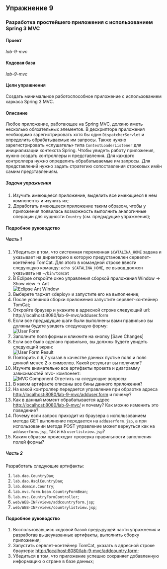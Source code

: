 ## Упражнение 9
### Разработка простейшего приложения с использованием Spring 3 MVC
#### Проект
_lab-9-mvc_
#### Кодовая база
_lab-9-mvc_
#### Цели упражнения
Создать минимальное работоспособное приложение с использованием каркаса Spring 3
MVC.
#### Описание
Любое приложение, работающее на Spring MVC, должно иметь несколько обязательных
элементов. В дескрипторе приложения необходимо зарегистрировать хотя бы один
`DispatcherServlet` и определить обрабатываемые им запросы. Также нужно
зарегистрировать «слушатель» типа `ContextLoaderListener` для инициализации
контекста Spring.
Чтобы увидеть работу приложения, нужно создать контроллеры и представления. Для
каждого контроллера нужно определить обрабатываемые им запросы. Для представлений
нужно задать стратегию сопоставления строковых имён самим представлениям.
##### Задачи упражнения
1. Изучить имеющееся приложение, выделить все имеющиеся в нем компоненты и
изучить их;
2. Доработать имеющееся приложение таким образом, чтобы у приложения появилась
возможность выполнить аналогичные операции для сущности `Country` (см. предыдущие
упражнения);
#### Подробное руководство
##### Часть 1
1. Убедиться в том, что системная переменная `$CATALINA_HOME` задана и
указывает на директорию в которую предустановлен сервелет-контейнер
TomCat. Для этого в командной строке ввести следующую команду: `echo
$CATALINA_HOME`, ее вывод должен указывать на `~/bin/tomcat`
2. В Eclipse откройте окно управления сборкой приложения Window → Show view -> Ant  
![Eclipse Ant Window](images/1.jpg)
3. Выберете таржет «deploy» и запустите его на выполнение;
4. После успешной сборки приложения запустите сервлет-контейнер TomCat;
5. Откройте браузер и укажите в адресной строке следующий url:
http://localhost:8080/lab-9-mvc/adduser.form
6. Если все предыдущие шаги были выполнены вами правильно вы должны будете
увидеть следующую форму:  
![User Form](images/2.jpg)
7. Заполните поля формы и кликните на кнопку [Save Changes]
8. Если все было сделано правильно, вы должны будете увидеть следующий экран:  
![User Form Result](images/3.jpg)
9. Повторить п.6,7 указав в качестве данных пустые поля и поля длиной менее 2-х
символов. Какой результат вы получили?
10. Изучите внимательно все артифакты проекта и диаграмму зависимостей mvc-
компонент:  
![MVC Component](images/4.jpg)
Ответить на следующие вопросы:
1. В каком артифакте описаны все бины данного приложения?
2. На какой контроллер передается управление при обраотке адреса
[http://localhost:8080/lab-9-mvc/adduser.form](http://localhost:8080/lab-9-mvc/adduser.form) и почему?
3. Как в данный момент обрабатывается адрес [http://localhost:8080/lab-9-mvc/](http://localhost:8080/lab-9-mvc/) и
почему? Как можно изменить это поведение?
4. Почему если запрос приходит из браузера с использованием метода GET
выполнение передается на `adduserform.jsp`, а при использовании метода
POST управление может вернуться как на `adduserform.jsp`, так и на
`userlistview.jsp`?
5. Каким образом происходит проверка правильности заполнения полей формы?
##### Часть 2
Разработать следующие артифакты:
1. `lab.dao.CountryDao`;
2. `lab.dao.HsqlCountryDao`;
3. `lab.domain.Country`;
4. `lab.mvc.form.bean.CountryFormBean`;
5. `lab.mvc.CountryFormController`;
6. `web/WEB-INF/views/addcountryform.jsp`;
7. `web/WEB-INF/views/countrylistview.jsp`;
#### Подробное руководство
1. Воспользовавшись кодовой базой предыдущей части упражнения и разработав
вышеуказанные артифакты, выполнить сборку приложения;
2. Запустить сервлет-контейнер TomCat, указать в адресной строке браузера:
[http://localhost:8080/lab-9-mvc/addcountry.form](http://localhost:8080/lab-9-mvc/addcountry.form);
3. Убедиться в том, что приложение успешно сохраняет добавленную информацию
о стране в базе данных;